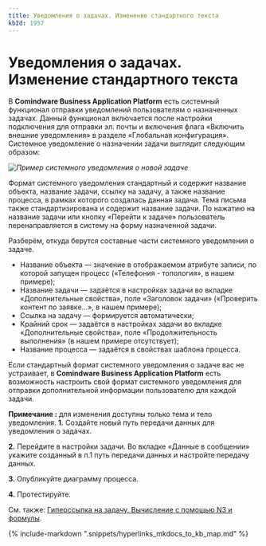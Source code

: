 ```yaml
---
title: Уведомления о задачах. Изменение стандартного текста
kbId: 1957
---
```


# Уведомления о задачах. Изменение стандартного текста

В **Comindware Business Application Platform** есть системный функционал отправки уведомлений пользователям о назначенных задачах. Данный функционал включается после настройки подключения для отправки эл. почты и включения флага «Включить внешние уведомления» в разделе «Глобальная конфигурация». Системное уведомление о назначении задачи выглядит следующим образом:

_![Пример системного уведомления о новой задаче](https://kb.comindware.ru/assets/2021-12-16_13h12_51.png)_

Формат системного уведомления стандартный и содержит название объекта, название задачи, ссылку на задачу, а также название процесса, в рамках которого создалась данная задача. Тема письма также стандартизирована и содержит название задачи. По нажатию на название задачи или кнопку «Перейти к задаче» пользователь перенаправляется в систему на форму назначенной задачи.

Разберём, откуда берутся составные части системного уведомления о задаче.

- Название объекта — значение в отображаемом атрибуте записи, по которой запущен процесс («Телефония - топология», в нашем примере);
- Название задачи — задаётся в настройках задачи во вкладке «Дополнительные свойства», поле «Заголовок задачи» («Проверить контент по заявке...», в нашем примере);
- Ссылка на задачу — формируется автоматически;
- Крайний срок — задаётся в настройках задачи во вкладке «Дополнительные свойства», поле «Продолжительность выполнения» (в нашем примере отсутствует);
- Название процесса — задаётся в свойствах шаблона процесса.

Если стандартный формат системного уведомления о задаче вас не устраивает, в **Comindware Business Application Platform** есть возможность настроить свой формат системного уведомления для отправки дополнительной информации пользователю для каждой задачи. 

**Примечание :** для изменения доступны только тема и тело уведомления.
**1.** Создайте новый путь передачи данных для уведомления о задачах.

**2.** Перейдите в настройки задачи. Во вкладке «Данные в сообщении» укажите созданный в п.1 путь передачи данных и настройте передачу данных. 

**3.** Опубликуйте диаграмму процесса.

**4.** Протестируйте.

См. также: [Гиперссылка на задачу. Вычисление с помощью N3 и формулы](https://kb.comindware.ru/article.php?id=1958).

{% include-markdown ".snippets/hyperlinks_mkdocs_to_kb_map.md" %}
